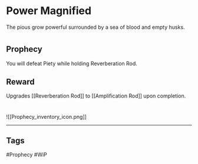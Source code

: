 # Power Magnified
The pious grow powerful surrounded by a sea of blood and empty husks.
#
## Prophecy
You will defeat Piety while holding Reverberation Rod.
## Reward
Upgrades [[Reverberation Rod]] to [[Amplification Rod]] upon completion. 

#
![[Prophecy_inventory_icon.png]]

---
## Tags
#Prophecy
#WiP 